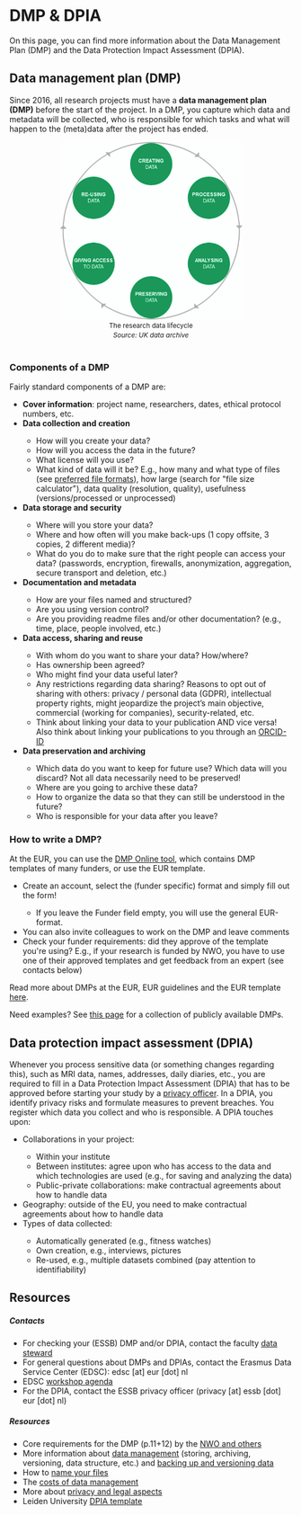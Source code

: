 # DMP & DPIA

On this page, you can find more information about the Data Management Plan (DMP) and the Data Protection Impact Assessment (DPIA).



## Data management plan (DMP)

Since 2016, all research projects must have a **data management plan (DMP)** before the start of the project. In a DMP, you capture which data and metadata will be collected, who is responsible for which tasks and what will happen to the (meta)data after the project has ended.

<div style="font-size:-1; text-align:center"><img src="../img/Research_Data_Lifecycle.png" alt="The research data lifecycle" style="zoom:65%;" align="center"/><br><small>The research data lifecycle <i><br>Source: UK data archive</i></small></div></br>


### Components of a DMP

Fairly standard components of a DMP are:

<ul><li><b>Cover information</b>: project name, researchers, dates, ethical protocol numbers, etc.</li>
    <li><b>Data collection and creation</b></li>
    <ul>
        <li>How will you create your data?</li>
        <li>How will you access the data in the future?</li>
        <li>What license will you use?</li>
        <li>What kind of data will it be? E.g., how many and what type of files (see <a href="https://dans.knaw.nl/en/about/services/easy/information-about-depositing-data/before-depositing/file-formats" target="_blank">preferred file formats</a>), how large (search for "file size calculator"), data quality (resolution, quality), usefulness (versions/processed or unprocessed)</li>
    </ul>
    <li><b>Data storage and security</b></li>
    <ul>
        <li>Where will you store your data?</li>
        <li>Where and how often will you make back-ups (1 copy offsite, 3 copies, 2 different media)?</li>
        <li>What do you do to make sure that the right people can access your data? (passwords, encryption, firewalls, anonymization, aggregation, secure transport and deletion, etc.)</li>
    </ul>
    <li><b>Documentation and metadata</b></li>
    <ul>
        <li>How are your files named and structured?</li>
        <li>Are you using version control?</li>
        <li>Are you providing readme files and/or other documentation? (e.g., time, place, people involved, etc.)</li>
    </ul>
    <li><b>Data access, sharing and reuse</b></li>
    <ul>
        <li>With whom do you want to share your data? How/where?</li>
        <li>Has ownership been agreed?</li>
        <li>Who might find your data useful later?</li>
        <li>Any restrictions regarding data sharing? Reasons to opt out of sharing with others: privacy / personal data (GDPR), intellectual property rights, might jeopardize the project’s main objective, commercial (working for companies), security-related, etc.</li>
        <li>Think about linking your data to your publication AND vice versa! Also think about linking your publications to you through an <a href="https://libguides.eur.nl/ORCID" target="_blank">ORCID-ID</a></li>
    </ul>
    <li><b>Data preservation and archiving</b></li>
    <ul>
        <li>Which data do you want to keep for future use? Which data will you discard? Not all data necessarily need to be preserved!</li>
        <li>Where are you going to archive these data?</li>
        <li>How to organize the data so that they can still be understood in the future?</li>
        <li>Who is responsible for your data after you leave?</li>
    </ul>
</ul>

### How to write a DMP?

At the EUR, you can use the [DMP Online tool](https://dmponline.eur.nl/), which contains DMP templates of many funders, or use the EUR template.

<ul>
    <li>Create an account, select the (funder specific) format and simply fill out the form! </li>
    <ul>
        <li>If you leave the Funder field empty, you will use the general EUR-format.</li>
    </ul>
    <li>You can also invite colleagues to work on the DMP and leave comments</li>
    <li>Check your funder requirements: did they approve of the template you're using? E.g., if your research is funded by NWO, you have to use one of their approved templates and get feedback from an expert (see contacts below)</li>
</ul> 

Read more about DMPs at the EUR, EUR guidelines and the EUR template [here](https://www.eur.nl/en/research/research-services/research-data-management/data-management-plan).

Need examples? See [this page](https://phaidra.univie.ac.at/search#?page=1&pagesize=10&collection=o:1140797) for a collection of publicly available DMPs.

## Data protection impact assessment (DPIA)

Whenever you process sensitive data (or something changes regarding this), such as MRI data, names, addresses, daily diaries, etc., you are required to fill in a Data Protection Impact Assessment (DPIA) that has to be approved before starting your study by a [privacy officer](mailto:privacy@essb.eur.nl). In a DPIA, you identify privacy risks and formulate measures to prevent breaches. You register which data you collect and who is responsible. A DPIA touches upon:

<ul>
    <li>Collaborations in your project:</li>
    <ul>
        <li>Within your institute</li>
        <li>Between institutes: agree upon who has access to the data and which technologies are used (e.g., for saving and analyzing the data)</li>
        <li>Public-private collaborations: make contractual agreements about how to handle data</li>
    </ul>
    <li>Geography: outside of the EU, you need to make contractual agreements about how to handle data</li>
    <li>Types of data collected:</li>
    <ul>
        <li>Automatically generated (e.g., fitness watches)</li>
        <li>Own creation, e.g., interviews, pictures</li>
        <li>Re-used, e.g., multiple datasets combined (pay attention to identifiability)</li>
    </ul>
</ul>



## Resources

##### Contacts

- For checking your (ESSB) DMP and/or DPIA, contact the faculty [data steward](https://www.eur.nl/en/research/research-services/research-data-management/data-management-plan)
- For general questions about DMPs and DPIAs, contact the Erasmus Data Service Center (EDSC): edsc [at] eur [dot] nl
- EDSC [workshop agenda](https://eur-nl.libcal.com/calendar/rdm-workshop/?cid=7009&t=g&d=0000-00-00&cal=7009&inc=0)
- For the DPIA, contact the ESSB privacy officer (privacy [at] essb [dot] eur [dot] nl)



##### Resources

- Core requirements for the DMP (p.11+12) by the [NWO and others](https://www.scienceeurope.org/media/jezkhnoo/se_rdm_practical_guide_final.pdf)
- More information about [data management](https://www.uu.nl/en/research/research-data-management/guides/storing-and-preserving-data) (storing, archiving, versioning, data structure, etc.) and [backing up and versioning data](https://www.openaire.eu/raw-data-backup-and-versioning)
- How to [name your files](https://speakerdeck.com/jennybc/how-to-name-files)
- The [costs of data management](https://www.uu.nl/en/research/research-data-management/guides/costs-of-data-management)
- More about [privacy and legal aspects](https://www.eur.nl/en/library/research-support/research-data-management-rdm/privacy-and-legal-aspects)
- Leiden University [DPIA template](https://github.com/eur-synclab/sync-manual/blob/master/docs/img/template-dpia-research.xlsx)

